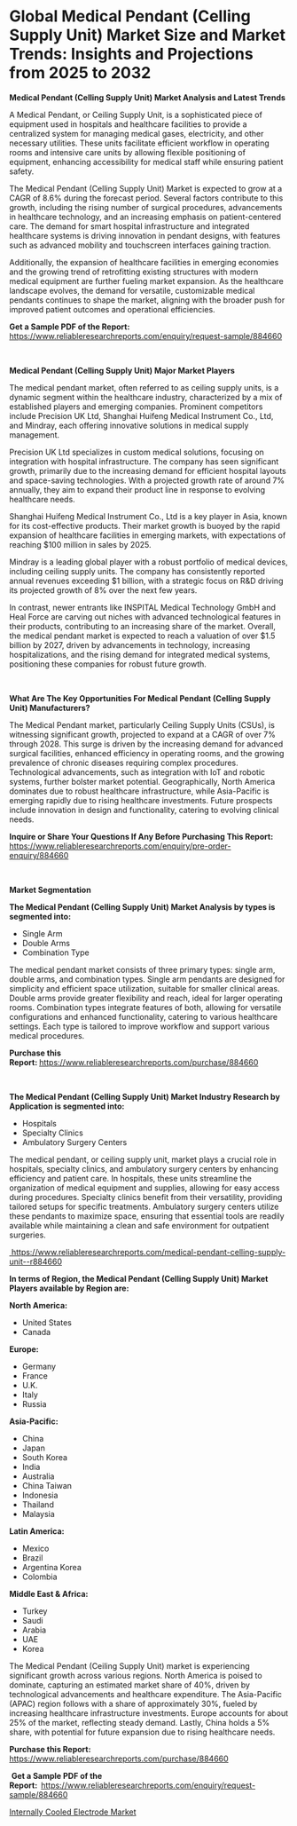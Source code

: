 <p><h1>Global Medical Pendant (Celling Supply Unit) Market Size and Market Trends: Insights and Projections from 2025 to 2032</h1></p><p><strong>Medical Pendant (Celling Supply Unit) Market Analysis and Latest Trends</strong></p>
<p><p>A Medical Pendant, or Ceiling Supply Unit, is a sophisticated piece of equipment used in hospitals and healthcare facilities to provide a centralized system for managing medical gases, electricity, and other necessary utilities. These units facilitate efficient workflow in operating rooms and intensive care units by allowing flexible positioning of equipment, enhancing accessibility for medical staff while ensuring patient safety.</p><p>The Medical Pendant (Celling Supply Unit) Market is expected to grow at a CAGR of 8.6% during the forecast period. Several factors contribute to this growth, including the rising number of surgical procedures, advancements in healthcare technology, and an increasing emphasis on patient-centered care. The demand for smart hospital infrastructure and integrated healthcare systems is driving innovation in pendant designs, with features such as advanced mobility and touchscreen interfaces gaining traction.</p><p>Additionally, the expansion of healthcare facilities in emerging economies and the growing trend of retrofitting existing structures with modern medical equipment are further fueling market expansion. As the healthcare landscape evolves, the demand for versatile, customizable medical pendants continues to shape the market, aligning with the broader push for improved patient outcomes and operational efficiencies.</p></p>
<p><strong>Get a Sample PDF of the Report:&nbsp;</strong> <a href="https://www.reliableresearchreports.com/enquiry/request-sample/884660?utm_campaign=1558&utm_medium=2&utm_source=Github&utm_content=ia&utm_term=04032025&utm_id=medical-pendant-celling-supply-unit">https://www.reliableresearchreports.com/enquiry/request-sample/884660</a></p>
<p>&nbsp;</p>
<p><strong>Medical Pendant (Celling Supply Unit) Major Market Players</strong></p>
<p><p>The medical pendant market, often referred to as ceiling supply units, is a dynamic segment within the healthcare industry, characterized by a mix of established players and emerging companies. Prominent competitors include Precision UK Ltd, Shanghai Huifeng Medical Instrument Co., Ltd, and Mindray, each offering innovative solutions in medical supply management.</p><p>Precision UK Ltd specializes in custom medical solutions, focusing on integration with hospital infrastructure. The company has seen significant growth, primarily due to the increasing demand for efficient hospital layouts and space-saving technologies. With a projected growth rate of around 7% annually, they aim to expand their product line in response to evolving healthcare needs.</p><p>Shanghai Huifeng Medical Instrument Co., Ltd is a key player in Asia, known for its cost-effective products. Their market growth is buoyed by the rapid expansion of healthcare facilities in emerging markets, with expectations of reaching $100 million in sales by 2025. </p><p>Mindray is a leading global player with a robust portfolio of medical devices, including ceiling supply units. The company has consistently reported annual revenues exceeding $1 billion, with a strategic focus on R&D driving its projected growth of 8% over the next few years.</p><p>In contrast, newer entrants like INSPITAL Medical Technology GmbH and Heal Force are carving out niches with advanced technological features in their products, contributing to an increasing share of the market. Overall, the medical pendant market is expected to reach a valuation of over $1.5 billion by 2027, driven by advancements in technology, increasing hospitalizations, and the rising demand for integrated medical systems, positioning these companies for robust future growth.</p></p>
<p>&nbsp;</p>
<p><strong>What Are The Key Opportunities For Medical Pendant (Celling Supply Unit) Manufacturers?</strong></p>
<p><p>The Medical Pendant market, particularly Ceiling Supply Units (CSUs), is witnessing significant growth, projected to expand at a CAGR of over 7% through 2028. This surge is driven by the increasing demand for advanced surgical facilities, enhanced efficiency in operating rooms, and the growing prevalence of chronic diseases requiring complex procedures. Technological advancements, such as integration with IoT and robotic systems, further bolster market potential. Geographically, North America dominates due to robust healthcare infrastructure, while Asia-Pacific is emerging rapidly due to rising healthcare investments. Future prospects include innovation in design and functionality, catering to evolving clinical needs.</p></p>
<p><strong>Inquire or Share Your Questions If Any Before Purchasing This Report:</strong> <a href="https://www.reliableresearchreports.com/enquiry/pre-order-enquiry/884660?utm_campaign=1558&utm_medium=2&utm_source=Github&utm_content=ia&utm_term=04032025&utm_id=medical-pendant-celling-supply-unit">https://www.reliableresearchreports.com/enquiry/pre-order-enquiry/884660</a></p>
<p>&nbsp;</p>
<p><strong>Market Segmentation</strong></p>
<p><strong>The Medical Pendant (Celling Supply Unit) Market Analysis by types is segmented into:</strong></p>
<p><ul><li>Single Arm</li><li>Double Arms</li><li>Combination Type</li></ul></p>
<p><p>The medical pendant market consists of three primary types: single arm, double arms, and combination types. Single arm pendants are designed for simplicity and efficient space utilization, suitable for smaller clinical areas. Double arms provide greater flexibility and reach, ideal for larger operating rooms. Combination types integrate features of both, allowing for versatile configurations and enhanced functionality, catering to various healthcare settings. Each type is tailored to improve workflow and support various medical procedures.</p></p>
<p><strong>Purchase this Report:&nbsp;</strong><a href="https://www.reliableresearchreports.com/purchase/884660?utm_campaign=1558&utm_medium=2&utm_source=Github&utm_content=ia&utm_term=04032025&utm_id=medical-pendant-celling-supply-unit">https://www.reliableresearchreports.com/purchase/884660</a></p>
<p>&nbsp;</p>
<p><strong>The Medical Pendant (Celling Supply Unit) Market Industry Research by Application is segmented into:</strong></p>
<p><ul><li>Hospitals</li><li>Specialty Clinics</li><li>Ambulatory Surgery Centers</li></ul></p>
<p><p>The medical pendant, or ceiling supply unit, market plays a crucial role in hospitals, specialty clinics, and ambulatory surgery centers by enhancing efficiency and patient care. In hospitals, these units streamline the organization of medical equipment and supplies, allowing for easy access during procedures. Specialty clinics benefit from their versatility, providing tailored setups for specific treatments. Ambulatory surgery centers utilize these pendants to maximize space, ensuring that essential tools are readily available while maintaining a clean and safe environment for outpatient surgeries.</p></p>
<p><a href="https://www.reliableresearchreports.com/medical-pendant-celling-supply-unit--r884660?utm_campaign=1558&utm_medium=2&utm_source=Github&utm_content=ia&utm_term=04032025&utm_id=medical-pendant-celling-supply-unit">&nbsp;https://www.reliableresearchreports.com/medical-pendant-celling-supply-unit--r884660</a></p>
<p><strong>In terms of Region, the Medical Pendant (Celling Supply Unit) Market Players available by Region are:</strong></p>
<p>
    <p> <strong> North America: </strong>
        <ul>
            <li>United States</li>
            <li>Canada</li>
        </ul>
        </p> 
    <p> <strong> Europe: </strong>
        <ul>
            <li>Germany</li>
            <li>France</li>
            <li>U.K.</li>
            <li>Italy</li>
            <li>Russia</li>
        </ul>
        </p> 
    <p> <strong> Asia-Pacific: </strong>
        <ul>
            <li>China</li>
            <li>Japan</li>
            <li>South Korea</li>
            <li>India</li>
            <li>Australia</li>
            <li>China Taiwan</li>
            <li>Indonesia</li>
            <li>Thailand</li>
            <li>Malaysia</li>
        </ul>
        </p> 
    <p> <strong> Latin America: </strong>
        <ul>
            <li>Mexico</li>
            <li>Brazil</li>
            <li>Argentina Korea</li>
            <li>Colombia</li>
        </ul>
        </p> 
    <p> <strong> Middle East & Africa: </strong>
        <ul>
            <li>Turkey</li>
            <li>Saudi</li>
            <li>Arabia</li>
            <li>UAE</li>
            <li>Korea</li>
        </ul>
    </p>
    </p>
<p><p>The Medical Pendant (Ceiling Supply Unit) market is experiencing significant growth across various regions. North America is poised to dominate, capturing an estimated market share of 40%, driven by technological advancements and healthcare expenditure. The Asia-Pacific (APAC) region follows with a share of approximately 30%, fueled by increasing healthcare infrastructure investments. Europe accounts for about 25% of the market, reflecting steady demand. Lastly, China holds a 5% share, with potential for future expansion due to rising healthcare needs.</p></p>
<p><strong>Purchase this Report: </strong><a href="https://www.reliableresearchreports.com/purchase/884660?utm_campaign=1558&utm_medium=2&utm_source=Github&utm_content=ia&utm_term=04032025&utm_id=medical-pendant-celling-supply-unit">https://www.reliableresearchreports.com/purchase/884660</a></p>
<p>&nbsp;<strong>Get a Sample PDF of the Report:&nbsp;&nbsp;</strong><a href="https://www.reliableresearchreports.com/enquiry/request-sample/884660?utm_campaign=1558&utm_medium=2&utm_source=Github&utm_content=ia&utm_term=04032025&utm_id=medical-pendant-celling-supply-unit">https://www.reliableresearchreports.com/enquiry/request-sample/884660</a></p>
<p><strong></strong></p>
<p><p><a href="https://github.com/ryanbell8967/Market-Research-Report-List-1/blob/main/internally-cooled-electrode-market.md?utm_campaign=1558&utm_medium=2&utm_source=Github&utm_content=ia&utm_term=04032025&utm_id=medical-pendant-celling-supply-unit">Internally Cooled Electrode Market</a></p></p>